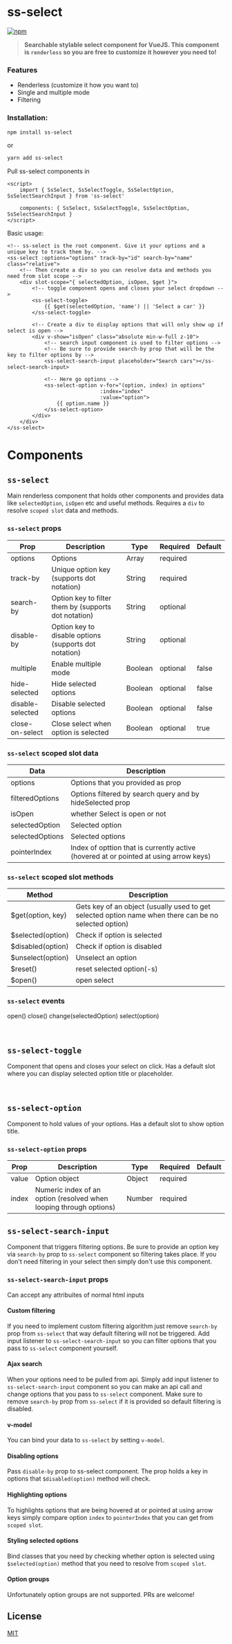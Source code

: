 # ss-select

[![npm](https://img.shields.io/github/license/miggiboy/ss-select.svg?style=flat-square)](https://github.com/miggiboy/ss-select/blob/master/LICENSE)

> **Searchable stylable select component for VueJS. This component is `renderless` so you are free to customize it however you need to!**


### Features
- Renderless (customize it how you want to)
- Single and multiple mode
- Filtering


### Installation:
```bash
npm install ss-select
```
or
```bash
yarn add ss-select
```

Pull ss-select components in
```vue
<script>
    import { SsSelect, SsSelectToggle, SsSelectOption, SsSelectSearchInput } from 'ss-select'

    components: { SsSelect, SsSelectToggle, SsSelectOption, SsSelectSearchInput }
</script>
```

Basic usage:
```vue
<!-- ss-select is the root component. Give it your options and a unique key to track them by. -->
<ss-select :options="options" track-by="id" search-by="name" class="relative">
    <!-- Then create a div so you can resolve data and methods you need from slot scope -->
    <div slot-scope="{ selectedOption, isOpen, $get }">
        <!-- toggle component opens and closes your select dropdown -->
        <ss-select-toggle>
            {{ $get(selectedOption, 'name') || 'Select a car' }}
        </ss-select-toggle>

        <!-- Create a div to display options that will only show up if select is open -->
        <div v-show="isOpen" class="absolute min-w-full z-10">
            <!-- search input component is used to filter options -->
            <!-- Be sure to provide search-by prop that will be the key to filter options by -->
            <ss-select-search-input placeholder="Search cars"></ss-select-search-input>

            <!-- Here go options -->
            <ss-select-option v-for="(option, index) in options"
                              :index="index"
                              :value="option">
                {{ option.name }}
            </ss-select-option>
        </div>
    </div>
</ss-select>
```
# Components
## `ss-select`
Main renderless component that holds other components and provides data like `selectedOption`, `isOpen` etc and useful methods.
Requires a `div` to resolve `scoped slot` data and methods.


### `ss-select` props

| Prop | Description | Type | Required | Default |
|---|---|---|---|---|
| options | Options | Array | required |  |
| track-by | Unique option key (supports dot notation)  | String | required |  |
| search-by | Option key to filter them by (supports dot notation) | String | optional | |
| disable-by | Option key to disable options (supports dot notation) | String | optional | |
| multiple | Enable multiple mode | Boolean | optional | false |
| hide-selected | Hide selected options | Boolean | optional | false |
| disable-selected | Disable selected options | Boolean | optional | false |
| close-on-select | Close select when option is selected | Boolean | optional | true |


### `ss-select` scoped slot data
| Data | Description |
|---|---|
| options | Options that you provided as prop |
| filteredOptions | Options filtered by search query and by hideSelected prop |
| isOpen | whether Select is open or not |
| selectedOption | Selected option |
| selectedOptions | Selected options |
| pointerIndex | Index of opttion that is currently active (hovered at or pointed at using arrow keys) |

### `ss-select` scoped slot methods
| Method | Description |
|---|---|
| $get(option, key) | Gets key of an object (usually used to get selected option name when there can be no selected option) |
| $selected(option) | Check if option is selected |
| $disabled(option) | Check if option is disabled |
| $unselect(option) | Unselect an option |
| $reset() | reset selected option(-s) |
| $open() | open select |

### `ss-select` events
open()
close()
change(selectedOption)
select(option)

<br />

## `ss-select-toggle`

Component that opens and closes your select on click.
Has a default slot where you can display selected option title or placeholder.

<br />


## `ss-select-option`
Component to hold values of your options. Has a default slot to show option title.

### `ss-select-option` props
| Prop | Description | Type | Required | Default |
|---|---|---|---|---|
| value | Option object | Object | required |  |
| index | Numeric index of an option (resolved when looping through options) | Number | required |  |


## `ss-select-search-input`
Component that triggers filtering options. Be sure to provide an option key via `search-by` prop to `ss-select` component so filtering takes place.
If you don't need filtering in your select then simply don't use this component.

### `ss-select-search-input` props
Can accept any attribuites of normal html inputs


#### Custom filtering
If you need to implement custom filtering algorithm just remove `search-by` prop from `ss-select` that way default filtering will not be triggered.
Add input listener to `ss-select-search-input` so you can filter options that you pass to `ss-select` component yourself.

#### Ajax search
When your options need to be pulled from api. Simply add input listener to `ss-select-search-input` component so you can make an api call and change options that you pass to `ss-select` component.
Make sure to remove `search-by` prop from `ss-select` if it is provided so default filtering is disabled.

#### v-model
You can bind your data to `ss-select` by setting `v-model`.

#### Disabling options
Pass `disable-by` prop to ss-select component.
The prop holds a key in options that `$disabled(option)` method will check.

#### Highlighting options
To highlights options that are being hovered at or pointed at using arrow keys
simply compare option `index` to `pointerIndex` that you can get from `scoped slot`.

#### Styling selected options
Bind classes that you need by checking whether option is selected using `$selected(option)` method that you need to resolve from `scoped slot`.

#### Option groups
Unfortunately option groups are not supported. PRs are welcome!

## License

[MIT](https://github.com/miggiboy/ss-select/blob/master/LICENSE)
